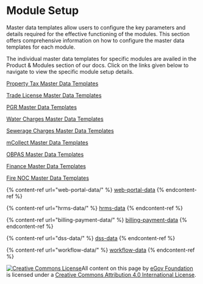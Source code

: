 # Module Setup

Master data templates allow users to configure the key parameters and details required for the effective functioning of the modules. This section offers comprehensive information on how to configure the master data templates for each module.

The individual master data templates for specific modules are availed in the Product & Modules section of our docs. Click on the links given below to navigate to view the specific module setup details.

[Property Tax Master Data Templates](../../../../product/modules/property-tax/pt-master-data-templates/)

[Trade License Master Data Templates](../../../../product/modules/trade-license-tl/tl-master-data-templates/)

[PGR Master Data Templates](../../../../product/modules/public-grievances-and-redressal/pgr-master-data-templates/)

[Water Charges Master Data Templates](../../../../product/modules/water-and-sewerage/water-charges-master-data-templates/)

[Sewerage Charges Master Data Templates](../../../../product/modules/water-and-sewerage/sewerage-charges-master-data-templates/)

[mCollect Master Data Templates](../../../../product/modules/mcollect-mcs/mcollect-master-data-templates/)

[OBPAS Master Data Templates](../../../../product/modules/online-building-plan-approval-system-obpas/obpas-master-data-templates/)

[Finance Master Data Templates](../../../../product/modules/finance/finance-master-data-templates/)

[Fire NOC Master Data Templates](../../../../product/modules/fire-noc/fire-noc-master-data-templates/)

{% content-ref url="web-portal-data/" %}
[web-portal-data](web-portal-data/)
{% endcontent-ref %}

{% content-ref url="hrms-data/" %}
[hrms-data](hrms-data/)
{% endcontent-ref %}

{% content-ref url="billing-payment-data/" %}
[billing-payment-data](billing-payment-data/)
{% endcontent-ref %}

{% content-ref url="dss-data/" %}
[dss-data](dss-data/)
{% endcontent-ref %}

{% content-ref url="workflow-data/" %}
[workflow-data](workflow-data/)
{% endcontent-ref %}

[![Creative Commons License](https://i.creativecommons.org/l/by/4.0/80x15.png)​](http://creativecommons.org/licenses/by/4.0/)All content on this page by [eGov Foundation](https://egov.org.in) is licensed under a [Creative Commons Attribution 4.0 International License](http://creativecommons.org/licenses/by/4.0/).
